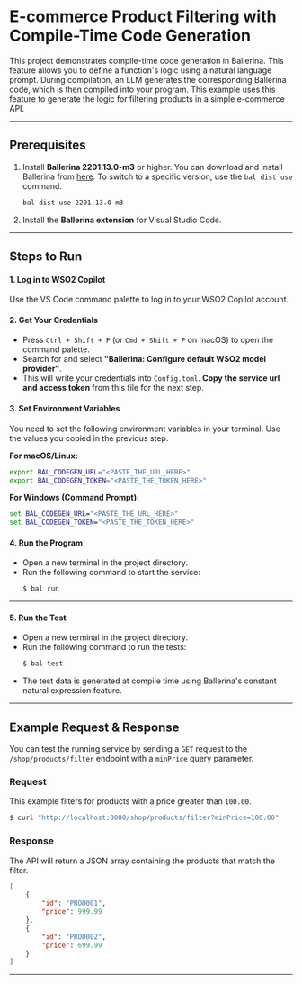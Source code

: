 # E-commerce Product Filtering with Compile-Time Code Generation

This project demonstrates compile-time code generation in Ballerina. This feature allows you to define a function's logic using a natural language prompt. During compilation, an LLM generates the corresponding Ballerina code, which is then compiled into your program. This example uses this feature to generate the logic for filtering products in a simple e-commerce API.

-----

## Prerequisites

1.  Install **Ballerina 2201.13.0-m3** or higher.
    You can download and install Ballerina from [here](https://ballerina.io/downloads/). To switch to a specific version, use the `bal dist use` command.

    ```bash
    bal dist use 2201.13.0-m3
    ```

2.  Install the **Ballerina extension** for Visual Studio Code.

-----

## Steps to Run

#### 1\. Log in to WSO2 Copilot

Use the VS Code command palette to log in to your WSO2 Copilot account.

#### 2\. Get Your Credentials

  - Press `Ctrl + Shift + P` (or `Cmd + Shift + P` on macOS) to open the command palette.
  - Search for and select **"Ballerina: Configure default WSO2 model provider"**.
  - This will write your credentials into `Config.toml`. **Copy the service url and access token** from this file for the next step.

#### 3\. Set Environment Variables

You need to set the following environment variables in your terminal. Use the values you copied in the previous step.

**For macOS/Linux:**

```bash
export BAL_CODEGEN_URL="<PASTE_THE_URL_HERE>"
export BAL_CODEGEN_TOKEN="<PASTE_THE_TOKEN_HERE>"
```

**For Windows (Command Prompt):**

```cmd
set BAL_CODEGEN_URL="<PASTE_THE_URL_HERE>"
set BAL_CODEGEN_TOKEN="<PASTE_THE_TOKEN_HERE>"
```

#### 4\. Run the Program

  - Open a new terminal in the project directory.
  - Run the following command to start the service:
    ```bash
    $ bal run
    ```
-----

#### 5\. Run the Test

  - Open a new terminal in the project directory.
  - Run the following command to run the tests:
    ```bash
    $ bal test
    ```
  - The test data is generated at compile time using Ballerina's constant natural expression feature.
-----

## Example Request & Response

You can test the running service by sending a `GET` request to the `/shop/products/filter` endpoint with a `minPrice` query parameter.

### Request

This example filters for products with a price greater than `100.00`.

```bash
$ curl "http://localhost:8080/shop/products/filter?minPrice=100.00"
```

### Response

The API will return a JSON array containing the products that match the filter.

```json
[
    {
        "id": "PROD001",
        "price": 999.99
    },
    {
        "id": "PROD002",
        "price": 699.99
    }
]
```
-----
